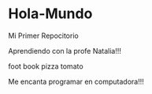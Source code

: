 # Hola-Mundo

Mi Primer Repocitorio

Aprendiendo con la profe Natalia!!!

foot book pizza tomato

Me encanta programar en computadora!!!

